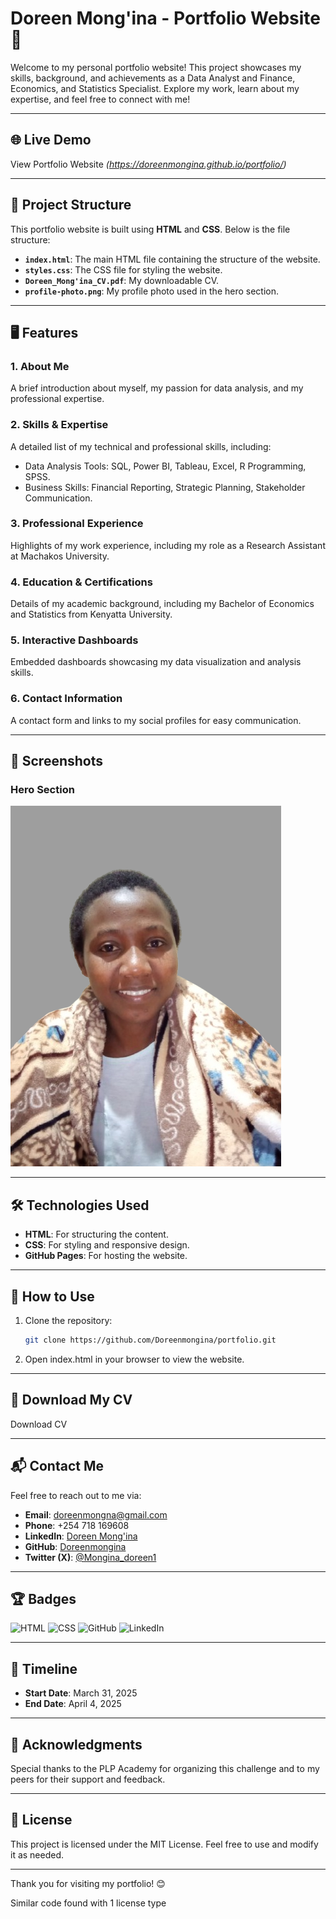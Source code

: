 # Doreen Mong'ina - Portfolio Website 🌟

Welcome to my personal portfolio website! This project showcases my skills, background, and achievements as a Data Analyst and Finance, Economics, and Statistics Specialist. Explore my work, learn about my expertise, and feel free to connect with me!

---

## 🌐 Live Demo
View Portfolio Website *(https://doreenmongina.github.io/portfolio/)*

---

## 📂 Project Structure
This portfolio website is built using **HTML** and **CSS**. Below is the file structure:

- **`index.html`**: The main HTML file containing the structure of the website.
- **`styles.css`**: The CSS file for styling the website.
- **`Doreen_Mong'ina_CV.pdf`**: My downloadable CV.
- **`profile-photo.png`**: My profile photo used in the hero section.

---

## 🖥️ Features
### 1. **About Me**
A brief introduction about myself, my passion for data analysis, and my professional expertise.

### 2. **Skills & Expertise**
A detailed list of my technical and professional skills, including:
- Data Analysis Tools: SQL, Power BI, Tableau, Excel, R Programming, SPSS.
- Business Skills: Financial Reporting, Strategic Planning, Stakeholder Communication.

### 3. **Professional Experience**
Highlights of my work experience, including my role as a Research Assistant at Machakos University.

### 4. **Education & Certifications**
Details of my academic background, including my Bachelor of Economics and Statistics from Kenyatta University.

### 5. **Interactive Dashboards**
Embedded dashboards showcasing my data visualization and analysis skills.

### 6. **Contact Information**
A contact form and links to my social profiles for easy communication.

---

## 📸 Screenshots
### Hero Section
![Hero Section](profile-photo.png)

---

## 🛠️ Technologies Used
- **HTML**: For structuring the content.
- **CSS**: For styling and responsive design.
- **GitHub Pages**: For hosting the website.

---

## 📜 How to Use
1. Clone the repository:
   ```bash
   git clone https://github.com/Doreenmongina/portfolio.git
   ```
2. Open index.html in your browser to view the website.

---

## 📄 Download My CV
Download CV

---

## 📬 Contact Me
Feel free to reach out to me via:
- **Email**: [doreenmongna@gmail.com](mailto:doreenmongna@gmail.com)
- **Phone**: +254 718 169608
- **LinkedIn**: [Doreen Mong'ina](https://www.linkedin.com/in/mong-ina-doreen-7a8989137/)
- **GitHub**: [Doreenmongina](https://github.com/Doreenmongina)
- **Twitter (X)**: [@Mongina_doreen1](https://x.com/Mongina_doreen1?t=r2NVED1NPjdT7oFLbaoDmw&s=09)

---

## 🏆 Badges
![HTML](https://img.shields.io/badge/HTML-5-orange?style=for-the-badge&logo=html5&logoColor=white)
![CSS](https://img.shields.io/badge/CSS-3-blue?style=for-the-badge&logo=css3&logoColor=white)
![GitHub](https://img.shields.io/badge/GitHub-100000?style=for-the-badge&logo=github&logoColor=white)
![LinkedIn](https://img.shields.io/badge/LinkedIn-0077B5?style=for-the-badge&logo=linkedin&logoColor=white)

---

## 📅 Timeline
- **Start Date**: March 31, 2025
- **End Date**: April 4, 2025

---

## 🙌 Acknowledgments
Special thanks to the PLP Academy for organizing this challenge and to my peers for their support and feedback.

---

## 📜 License
This project is licensed under the MIT License. Feel free to use and modify it as needed.

---

Thank you for visiting my portfolio! 😊

Similar code found with 1 license type
